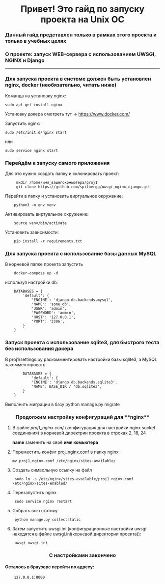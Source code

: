 <h1 align="center">Привет! Это гайд по запуску проекта на Unix ОС</h1>

### Данный гайд представлен только в рамках этого проекта и только в учебных целях
### О проекте: запуск WEB-сервера с использованием UWSGI, NGINX и Django

---

### Для запуска проекта в системе должен быть установлен nginx, docker (необязательно, читать ниже)

Команда на установку nginx:

    sudo apt-get install nginx
Установку докера смотреть тут -> https://www.docker.com/

Запустить nginx:
    
    sudo /etc/init.d/nginx start  
или

    sudo service nginx start

### Перейдём к запуску самого приложения

Для это нужно создать папку и склонировать проект: 

         mkdir /home/имя_вашегокомьютера/proj1
         git clone https://github.com/spilbergg/uwsgi_nginx_django.git

Перейти в папку и установить виртуальное окружение:
        
        python3 -m env venv

Активировать виртуальное окружение:
        
        source venv/bin/activate

Установить зависимости:

        pip install -r requirements.txt
 
### Для запуска проекта с использование базы данных MySQL
 В корневой папке проекта запустить 
                
        docker-compose up -d
    
используя настройки db:
        
        DATABASES = {
            'default': {
                'ENGINE': 'django.db.backends.mysql',
                'NAME': 'some_db',
                'USER': 'admin',
                'PASSWORD': 'admin',
                'HOST': '127.0.0.1',
                'PORT': '3306',
            }
        }
### Запуск проекта с использование sqlite3, для быстрого теста без использования докера

В proj1/settings.py раскомментировать настройки базы sqlite3, а MySQL закомментировать
    
            DATABASES = {
                'default': {
                'ENGINE': 'django.db.backends.sqlite3',
                'NAME': BASE_DIR / 'db.sqlite3',
            }
        }

Выполнить миграции в базу
        python manage.py migrate

<h3 align="center">Продолжим настройку конфигураций для **nginx**</h3>
    
1) В файле _proj1_nginx.conf_ (конфигурация для настройки nginx socket соединения) в корневой директрии проекта в строках 2, 18, 24

   **name** заменить на своё **имя комьютера**

2) Переместить конфиг proj_nginx.conf в папку nginx
        
       mv proj1_nginx.conf /etc/nginx/sites-available/

3) Создать символьную ссылку на файл 
        
        sudo ln -s /etc/nginx/sites-available/proj1_nginx.conf /etc/nginx/sites-enabled/

4) Перезапустить nginx
        
        sudo service nginx restart

5) Собрать всю статику
        
        python manage.py collectstatic

6) Затем запустить uwsgi.ini (конфигурационные настройки uwsgi находятся в файле uwsgi.ini(корневой директории проекта)): 
        
        uwsgi uwsgi.ini

<h3 align="center">С настройками закончено</h3>

#### Осталось в браузере перейти по адресу: 
        127.0.0.1:8000



